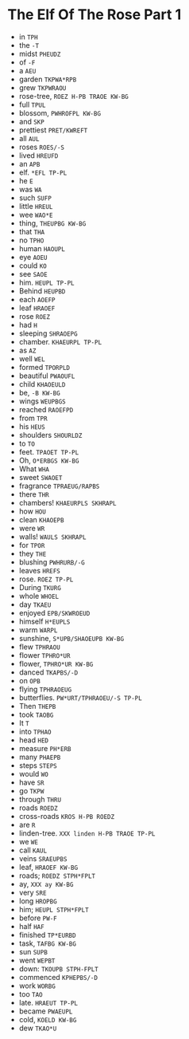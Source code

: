 # The Elf Of The Rose Part 1

* in `TPH`
* the `-T`
* midst `PHEUDZ`
* of `-F`
* a `AEU`
* garden `TKPWA*RPB`
* grew `TKPWRAOU`
* rose-tree, `ROEZ H-PB TRAOE KW-BG`
* full `TPUL`
* blossom, `PWHROFPL KW-BG`
* and `SKP`
* prettiest `PRET/KWREFT`
* all `AUL`
* roses `ROES/-S`
* lived `HREUFD`
* an `APB`
* elf. `*EFL TP-PL`
* he `E`
* was `WA`
* such `SUFP`
* little `HREUL`
* wee `WAO*E`
* thing, `THEUPBG KW-BG`
* that `THA`
* no `TPHO`
* human `HAOUPL`
* eye `AOEU`
* could `KO`
* see `SAOE`
* him. `HEUPL TP-PL`
* Behind `HEUPBD`
* each `AOEFP`
* leaf `HRAOEF`
* rose `ROEZ`
* had `H`
* sleeping `SHRAOEPG`
* chamber. `KHAEURPL TP-PL`
* as `AZ`
* well `WEL`
* formed `TPORPLD`
* beautiful `PWAOUFL`
* child `KHAOEULD`
* be, `-B KW-BG`
* wings `WEUPBGS`
* reached `RAOEFPD`
* from `TPR`
* his `HEUS`
* shoulders `SHOURLDZ`
* to `TO`
* feet. `TPAOET TP-PL`
* Oh, `O*ERBGS KW-BG`
* What `WHA`
* sweet `SWAOET`
* fragrance `TPRAEUG/RAPBS`
* there `THR`
* chambers! `KHAEURPLS SKHRAPL`
* how `HOU`
* clean `KHAOEPB`
* were `WR`
* walls! `WAULS SKHRAPL`
* for `TPOR`
* they `THE`
* blushing `PWHRURB/-G`
* leaves `HREFS`
* rose. `ROEZ TP-PL`
* During `TKURG`
* whole `WHOEL`
* day `TKAEU`
* enjoyed `EPB/SKWROEUD`
* himself `H*EUPLS`
* warm `WARPL`
* sunshine, `S*UPB/SHAOEUPB KW-BG`
* flew `TPHRAOU`
* flower `TPHRO*UR`
* flower, `TPHRO*UR KW-BG`
* danced `TKAPBS/-D`
* on `OPB`
* flying `TPHRAOEUG`
* butterflies. `PW*URT/TPHRAOEU/-S TP-PL`
* Then `THEPB`
* took `TAOBG`
* It `T`
* into `TPHAO`
* head `HED`
* measure `PH*ERB`
* many `PHAEPB`
* steps `STEPS`
* would `WO`
* have `SR`
* go `TKPW`
* through `THRU`
* roads `ROEDZ`
* cross-roads `KROS H-PB ROEDZ`
* are `R`
* linden-tree. `XXX linden H-PB TRAOE TP-PL`
* we `WE`
* call `KAUL`
* veins `SRAEUPBS`
* leaf, `HRAOEF KW-BG`
* roads; `ROEDZ STPH*FPLT`
* ay, `XXX ay KW-BG`
* very `SRE`
* long `HROPBG`
* him; `HEUPL STPH*FPLT`
* before `PW-F`
* half `HAF`
* finished `TP*EURBD`
* task, `TAFBG KW-BG`
* sun `SUPB`
* went `WEPBT`
* down: `TKOUPB STPH-FPLT`
* commenced `KPHEPBS/-D`
* work `WORBG`
* too `TAO`
* late. `HRAEUT TP-PL`
* became `PWAEUPL`
* cold, `KOELD KW-BG`
* dew `TKAO*U`
